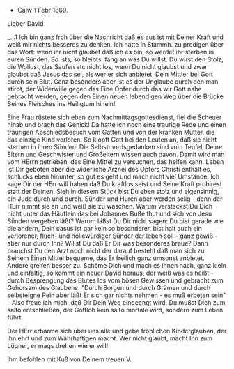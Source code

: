 + Calw 1 Febr 1869.

Lieber David

_...1 Ich bin ganz froh über die Nachricht daß es aus ist mit Deiner Kraft und weiß mir nichts besseres zu denken. Ich hatte in Stammh. zu predigen über das Wort: wenn ihr nicht glaubet daß ich es bin, so werdet ihr sterben in euren Sünden. So ists, so bleibts, fang an was Du willst. Du wirst den Stolz, die Wollust, das Saufen etc nicht los, wenn Du nicht glaubst und zwar glaubst daß Jesus das sei, als wer er sich anbietet, Dein Mittler bei Gott durch sein Blut. Ganz besonders aber ist es der Unglaube durch den man stirbt, der Widerwille gegen das Eine Opfer durch das wir Gott nahe gebracht werden, gegen den Einen neuen lebendigen Weg über die Brücke Seines Fleisches ins Heiligtum hinein!

Eine Frau rüstete sich eben zum Nachmittagsgottesdienst, fiel die Scheuer hinab und brach das Genick! Da hatte ich noch eine traurige Rede und einen traurigen Abschiedsbesuch vom Gatten und von der kranken Mutter, die das einzige Kind verloren. So klopft Gott bei den Leuten an, daß sie nicht sterben in ihren Sünden! Die Selbstmordsgedanken sind vom Teufel, Deine Eltern und Geschwister und Großeltern wissen auch davon. Damit wird man vom HErrn getrieben, das Eine Mittel zu versuchen, das helfen kann. Leben ist Dir geboten aber die widerliche Arznei des Opfers Christi enthält es, schlucks eben hinunter, so gut es geht und mach nicht viel Umstände. 
Ich sage Dir der HErr will haben daß Du kraftlos seist und Seine Kraft probirest statt der Deinen. Sieh in diesem Stück bist Du eben stolz und eigensinnig, ein Jude durch und durch. Sünder und Huren aber werden selig - denn der HErr nimmt sie an und weiß sie zu waschen. Warum versteckst Du Dich nicht unter das Häuflein das bei Johannes Buße thut und sich von Jesu Sünden vergeben läßt? Warum läßst Du Dir nicht sagen: Du bist gerade wie die andern, Dein casus ist gar kein so besonderer, bist halt auch ein verlorener, fluch- und höllewürdiger Sünder der leben soll - ganz gewiß - aber nur durch Ihn? Willst Du daß Er Dir was besonderes braue? Dann brauchst Du den Arzt noch nicht der darauf besteht daß man sich zu Seinem Einen Mittel bequeme, das Er freilich ganz umsonst anbietet. Andere greifen besser zu. Schäme Dich und mach es ihnen nach, ganz klein und einfältig, so kommt ein neuer David heraus, der weiß was es heißt - durch Besprengung des Blutes los vom bösen Gewissen und gebracht zum Gehorsam des Glaubens. "Durch Sorgen und durch Grämen und durch selbsteigne Pein aber läßt Er sich gar nichts nehmen - es muß erbeten sein" - Also freue ich mich, daß Dir Dein Weg eingeengt wird, Du mußst Dich zum salto entschließen, der Gottlob kein salto mortale wird, sondern zum Leben führt.

Der HErr erbarme sich über uns alle und gebe fröhlichen Kinderglauben, der Ihn ehrt und zum Wahrhaftigen macht. Wer nicht glaubt, macht Ihn zum Lügner, er mags drehen wie er will!

 Ihm befohlen mit Kuß von Deinem
 treuen V.
